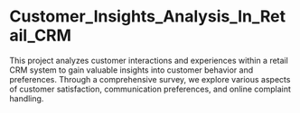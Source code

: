 # Customer_Insights_Analysis_In_Retail_CRM
 This project analyzes customer interactions and experiences within a retail CRM system to gain valuable insights into customer behavior and preferences. Through a comprehensive survey, we explore various aspects of customer satisfaction, communication preferences, and online complaint handling.
